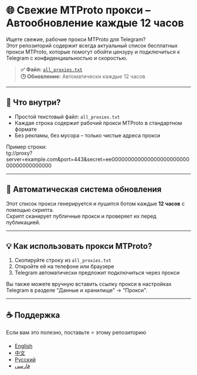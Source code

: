 # 🌐 Свежие MTProto прокси – Автообновление каждые 12 часов

Ищете свежие, рабочие прокси MTProto для Telegram?  
Этот репозиторий содержит всегда актуальный список бесплатных прокси MTProto, которые помогут обойти цензуру и подключиться к Telegram с конфиденциальностью и скоростью.

> **✅ Файл:** [`all_proxies.txt`](https://raw.githubusercontent.com/SoliSpirit/mtproto/master/all_proxies.txt)  
> **🕒 Обновление:** Автоматически каждые 12 часов

---

## 📄 Что внутри?

- Простой текстовый файл: `all_proxies.txt`  
- Каждая строка содержит рабочий прокси MTProto в стандартном формате  
- Без рекламы, без мусора – только чистые адреса прокси

Пример строки:  
tg://proxy?server=example.com&port=443&secret=ee00000000000000000000000000000000000000

---

## 🔄 Автоматическая система обновления

Этот список прокси генерируется и пушится ботом каждые **12 часов** с помощью скрипта.  
Скрипт сканирует публичные прокси и проверяет их перед публикацией.

---

## 💡 Как использовать прокси MTProto?

1. Скопируйте строку из `all_proxies.txt`  
2. Откройте её на телефоне или браузере  
3. Telegram автоматически предложит подключиться через прокси

Вы также можете вручную вставить ссылку прокси в настройках Telegram в разделе "Данные и хранилище" → "Прокси".

---

## ☕ Поддержка

Если вам это полезно, поставьте ⭐️ этому репозиторию  

- [English](README.md) 
- [中文](README_CN.md)
- [Русский](README_RU.md)
- [فارسی](README_FA.md)
